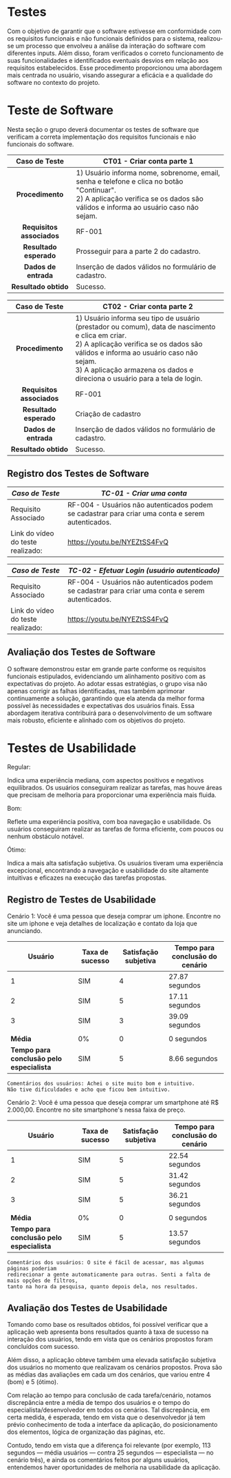 # Testes

Com o objetivo de garantir que o software estivesse em conformidade com os requisitos funcionais e não funcionais definidos para o sistema, realizou-se um processo que envolveu a análise da interação do software com diferentes inputs. Além disso, foram verificados o correto funcionamento de suas funcionalidades e identificados eventuais desvios em relação aos requisitos estabelecidos. Esse procedimento proporcionou uma abordagem mais centrada no usuário, visando assegurar a eficácia e a qualidade do software no contexto do projeto.

# Teste de Software

Nesta seção o grupo deverá documentar os testes de software que verificam a correta implementação dos requisitos funcionais e não funcionais do software.

**Caso de Teste** | **CT01 - Criar conta parte 1**
 :--------------: | ------------
**Procedimento**  | 1) Usuário informa nome, sobrenome, email, senha e telefone e clica no botão "Continuar".<br>2) A aplicação verifica se os dados são válidos e informa ao usuário caso não sejam.
**Requisitos associados** | RF-001
**Resultado esperado** | Prosseguir para a parte 2 do cadastro.
**Dados de entrada** | Inserção de dados válidos no formulário de cadastro.
**Resultado obtido** | Sucesso.

**Caso de Teste** | **CT02 - Criar conta parte 2**
 :--------------: | ------------
**Procedimento**  | 1) Usuário informa seu tipo de usuário (prestador ou comum), data de nascimento e clica em criar.<br>2) A aplicação verifica se os dados são válidos e informa ao usuário caso não sejam.<br> 3) A aplicação armazena os dados e direciona o usuário para a tela de login.
**Requisitos associados** | RF-001
**Resultado esperado** | Criação de cadastro
**Dados de entrada** | Inserção de dados válidos no formulário de cadastro.
**Resultado obtido** | Sucesso.

## Registro dos Testes de Software

|*Caso de Teste*                                 |*TC-01 - Criar uma conta*                                         |
|---|---|
|Requisito Associado | RF-004 - Usuários não autenticados podem se cadastrar para criar uma conta e serem autenticados.|
|Link do vídeo do teste realizado: | https://youtu.be/NYEZtSS4FvQ |

|*Caso de Teste*                                 |*TC-02 - Efetuar Login (usuário autenticado)*                                         |
|---|---|
|Requisito Associado | RF-004 - Usuários não autenticados podem se cadastrar para criar uma conta e serem autenticados.|
|Link do vídeo do teste realizado: | https://youtu.be/NYEZtSS4FvQ |


## Avaliação dos Testes de Software

O software demonstrou estar em grande parte conforme os requisitos funcionais estipulados, evidenciando um alinhamento positivo com as expectativas do projeto.
Ao adotar essas estratégias, o grupo visa não apenas corrigir as falhas identificadas, mas também aprimorar continuamente a solução, garantindo que ela atenda da melhor forma possível às necessidades e expectativas dos usuários finais. Essa abordagem iterativa contribuirá para o desenvolvimento de um software mais robusto, eficiente e alinhado com os objetivos do projeto.

# Testes de Usabilidade
Regular:

Indica uma experiência mediana, com aspectos positivos e negativos equilibrados. Os usuários conseguiram realizar as tarefas, mas houve áreas que precisam de melhoria para proporcionar uma experiência mais fluida.

Bom:

Reflete uma experiência positiva, com boa navegação e usabilidade. Os usuários conseguiram realizar as tarefas de forma eficiente, com poucos ou nenhum obstáculo notável.

Ótimo:

Indica a mais alta satisfação subjetiva. Os usuários tiveram uma experiência excepcional, encontrando a navegação e usabilidade do site altamente intuitivas e eficazes na execução das tarefas propostas.

## Registro de Testes de Usabilidade

Cenário 1: Você é uma pessoa que deseja comprar um iphone. Encontre no site um iphone e veja detalhes de localização e contato da loja que anunciando.

| Usuário | Taxa de sucesso | Satisfação subjetiva | Tempo para conclusão do cenário |
|---------|-----------------|----------------------|---------------------------------|
| 1       | SIM             | 4                    | 27.87 segundos                  |
| 2       | SIM             | 5                    | 17.11 segundos                  |
| 3       | SIM             | 3                    | 39.09 segundos                  |
|  |  |  |  |
| **Média**     | 0%           | 0                | 0 segundos                           |
| **Tempo para conclusão pelo especialista** | SIM | 5 | 8.66 segundos |


    Comentários dos usuários: Achei o site muito bom e intuitivo. 
    Não tive dificuldades e acho que ficou bem intuitivo.




Cenário 2: Você é uma pessoa que deseja comprar um smartphone até R$ 2.000,00. Encontre no site smartphone's nessa faixa de preço.

| Usuário | Taxa de sucesso | Satisfação subjetiva | Tempo para conclusão do cenário |
|---------|-----------------|----------------------|---------------------------------|
| 1       | SIM             | 5                    | 22.54 segundos                          |
| 2       | SIM             | 5                    | 31.42 segundos                          |
| 3       | SIM             | 5                    | 36.21 segundos                          |
|  |  |  |  |
| **Média**     | 0%           | 0                | 0 segundos                           |
| **Tempo para conclusão pelo especialista** | SIM | 5 | 13.57 segundos |


    Comentários dos usuários: O site é fácil de acessar, mas algumas páginas poderiam 
    redirecionar a gente automaticamente para outras. Senti a falta de mais opções de filtros, 
    tanto na hora da pesquisa, quanto depois dela, nos resultados.




## Avaliação dos Testes de Usabilidade


Tomando como base os resultados obtidos, foi possível verificar que a aplicação web apresenta bons resultados quanto à taxa de sucesso na interação dos usuários, tendo em vista que os cenários propostos foram concluídos com sucesso.

Além disso, a aplicação obteve também uma elevada satisfação subjetiva dos usuários no momento que realizavam os cenários propostos. Prova são as médias das avaliações em cada um dos cenários, que variou entre 4 (bom) e 5 (ótimo).

Com relação ao tempo para conclusão de cada tarefa/cenário, notamos discrepância entre a média de tempo dos usuários e o tempo do especialista/desenvolvedor em todos os cenários. Tal discrepância, em certa medida, é esperada, tendo em vista que o desenvolvedor já tem prévio conhecimento de toda a interface da aplicação, do posicionamento dos elementos, lógica de organização das páginas, etc.

Contudo, tendo em vista que a diferença foi relevante (por exemplo, 113 segundos — média usuários — contra 25 segundos — especialista — no cenário três), e ainda os comentários feitos por alguns usuários, entendemos haver oportunidades de melhoria na usabilidade da aplicação.



